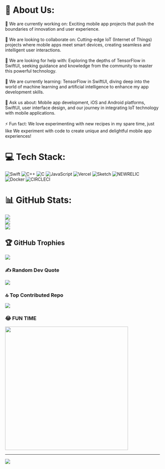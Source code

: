 # 💫 About Us:
🔭 We are currently working on: Exciting mobile app projects that push the boundaries of innovation and user experience.<br><br>👯 We are looking to collaborate on: Cutting-edge IoT (Internet of Things) projects where mobile apps meet smart devices, creating seamless and intelligent user interactions.<br><br>🤝 We are looking for help with: Exploring the depths of TensorFlow in SwiftUI, seeking guidance and knowledge from the community to master this powerful technology.<br><br>🌱 We are currently learning: TensorFlow in SwiftUI, diving deep into the world of machine learning and artificial intelligence to enhance my app development skills.<br><br>💬 Ask us about: Mobile app development, iOS and Android platforms, SwiftUI, user interface design, and our journey in integrating IoT technology with mobile applications.<br><br>⚡ Fun fact: We love experimenting with new recipes in my spare time, just like We experiment with code to create unique and delightful mobile app experiences!


# 💻 Tech Stack:
![Swift](https://img.shields.io/badge/swift-F54A2A?style=for-the-badge&logo=swift&logoColor=white) ![C++](https://img.shields.io/badge/c++-%2300599C.svg?style=for-the-badge&logo=c%2B%2B&logoColor=white) ![C](https://img.shields.io/badge/c-%2300599C.svg?style=for-the-badge&logo=c&logoColor=white) ![JavaScript](https://img.shields.io/badge/javascript-%23323330.svg?style=for-the-badge&logo=javascript&logoColor=%23F7DF1E) ![Vercel](https://img.shields.io/badge/vercel-%23000000.svg?style=for-the-badge&logo=vercel&logoColor=white) ![Sketch](https://img.shields.io/badge/Sketch-FFB387?style=for-the-badge&logo=sketch&logoColor=black) ![NEWRELIC](https://img.shields.io/badge/newrelic-1CE783.svg?style=for-the-badge&logo=newrelic&logoColor=white&color=%231CE783) ![Docker](https://img.shields.io/badge/docker-%230db7ed.svg?style=for-the-badge&logo=docker&logoColor=white) ![CIRCLECI](https://img.shields.io/badge/CIRCLECI-02303A.svg?style=for-the-badge&logo=CIRCLECI&logoColor=white&color=%23343434)
# 📊 GitHub Stats:
![](https://github-readme-stats.vercel.app/api?username=cizodevahm&theme=default&hide_border=false&include_all_commits=false&count_private=false)<br/>
![](https://github-readme-streak-stats.herokuapp.com/?user=cizodevahm&theme=default&hide_border=false)<br/>
![](https://github-readme-stats.vercel.app/api/top-langs/?username=cizodevahm&theme=default&hide_border=false&include_all_commits=false&count_private=false&layout=compact)

## 🏆 GitHub Trophies
![](https://github-profile-trophy.vercel.app/?username=cizodevahm&theme=radical&no-frame=false&no-bg=true&margin-w=4)

### ✍️ Random Dev Quote
![](https://quotes-github-readme.vercel.app/api?type=horizontal&theme=radical)

### 🔝 Top Contributed Repo
![](https://github-contributor-stats.vercel.app/api?username=cizodevahm&limit=5&theme=dark&combine_all_yearly_contributions=true)

### 😂 FUN TIME
<img src='https://randommeme-five.vercel.app/' style="height: 400px;"/>

---
[![](https://visitcount.itsvg.in/api?id=cizodevahm&icon=0&color=0)](https://visitcount.itsvg.in)

<!-- Proudly created with GPRM ( https://gprm.itsvg.in ) -->
